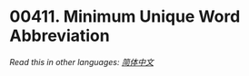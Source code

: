 # 00411. Minimum Unique Word Abbreviation

  _Read this in other languages:_
    [_简体中文_](README.zh-CN.md)

